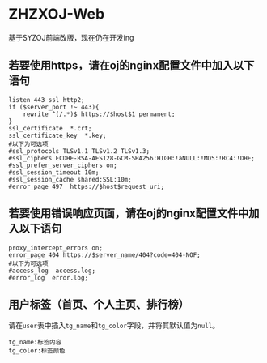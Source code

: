 # ZHZXOJ-Web
基于SYZOJ前端改版，现在仍在开发ing

## 若要使用https，请在oj的nginx配置文件中加入以下语句
```
listen 443 ssl http2;
if ($server_port !~ 443){
    rewrite ^(/.*)$ https://$host$1 permanent;
}
ssl_certificate  *.crt;
ssl_certificate_key  *.key;
#以下为可选项
#ssl_protocols TLSv1.1 TLSv1.2 TLSv1.3;
#ssl_ciphers ECDHE-RSA-AES128-GCM-SHA256:HIGH:!aNULL:!MD5:!RC4:!DHE;
#ssl_prefer_server_ciphers on;
#ssl_session_timeout 10m;
#ssl_session_cache shared:SSL:10m;
#error_page 497  https://$host$request_uri;
```

## 若要使用错误响应页面，请在oj的nginx配置文件中加入以下语句
```
proxy_intercept_errors on;
error_page 404 https://$server_name/404?code=404-NOF;
#以下为可选项
#access_log  access.log;
#error_log  error.log;
```

## 用户标签（首页、个人主页、排行榜）
请在`user`表中插入`tg_name`和`tg_color`字段，并将其默认值为`null`。
```
tg_name:标签内容
tg_color:标签颜色
```